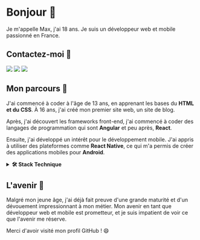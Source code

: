 # Bonjour 👋

Je m'appelle Max, j'ai 18 ans. Je suis un développeur web et mobile passionné en France.

## Contactez-moi 📩

<a href="mailto:levetica.dev@gmail.com"><img src="https://img.shields.io/badge/Gmail-D14836?style=for-the-badge&logo=gmail&logoColor=white" /></a>
<a href="https://www.linkedin.com/in/mpcgt/"><img src="https://img.shields.io/badge/LinkedIn-0077B5?style=for-the-badge&logo=linkedin&logoColor=white" /></a>
<a href="https://www.levetica.vercel.app/"><img src="https://img.shields.io/badge/website-000000?style=for-the-badge&logo=About.me&logoColor=white" /></a>

## Mon parcours 🚀

J'ai commencé à coder à l'âge de 13 ans, en apprenant les bases du **HTML et du CSS**. À 16 ans, j'ai créé mon premier site web, un site de blog.

Après, j'ai découvert les frameworks front-end, j'ai commencé à coder des langages de programmation qui sont **Angular** et peu après, **React**.

Ensuite, j'ai développé un intérêt pour le développement mobile. J'ai appris à utiliser des plateformes comme **React Native**, ce qui m'a permis de créer des applications mobiles pour **Android**.

<!-- Tech Stack -->  
<details>
  <summary><b>🛠️ Stack Technique</b></summary>
    <p>
      
| **Category** | **Technologies** |
| - | - |
**Frontend** | [![React](https://img.shields.io/static/v1?label=&message=React&color=61DAFB&logo=react&logoColor=FFFFFF)](https://reactjs.org/) [![Angular](https://img.shields.io/static/v1?label=&message=Angular&color=DD0031&logo=angular&logoColor=FFFFFF)](https://angularjs.org/)
**Core** | [![TypeScript](https://img.shields.io/static/v1?label=&message=TypeScript&color=3178C6&logo=typescript&logoColor=FFFFFF)](https://www.typescriptlang.org/) [![JavaScript](https://img.shields.io/static/v1?label=&message=JavaScript&color=F7DF1E&logo=javascript&logoColor=FFFFFF)](https://www.javascript.com/) [![Node.js](https://img.shields.io/static/v1?label=&message=Node.js&color=339933&logo=nodedotjs&logoColor=FFFFFF)](https://nodejs.org/)
**Mobile** | [![Flutter](https://img.shields.io/static/v1?label=&message=ReactNative&color=02569B&logo=react&logoColor=FFFFFF)](https://reactnative.dev/) [![Android](https://img.shields.io/static/v1?label=&message=Android&color=3DDC84&logo=android&logoColor=FFFFFF)](https://developer.android.com/)
**Cloud** | [![Netlify](https://img.shields.io/static/v1?label=&message=Netlify&color=00C7B7&logo=netlify&logoColor=FFFFFF)](https://netlify.com/) [![Google Cloud](https://img.shields.io/static/v1?label=&message=GCP&color=4285F4&logo=googlecloud&logoColor=FFFFFF)](https://cloud.google.com/)
**Misc** | [![Linux](https://img.shields.io/static/v1?label=&message=Linux&color=FCC624&logo=linux&logoColor=FFFFFF)](https://www.linux.org/) [![Markdown](https://img.shields.io/static/v1?label=&message=Markdown&color=000000&logo=markdown&logoColor=FFFFFF)](https://en.wikipedia.org/wiki/Markdown)
**Editors** | [![VS Code](https://img.shields.io/static/v1?label=&message=VS%20Code&color=9013FE&logo=visualstudiocode&logoColor=FFFFFF)](https://code.visualstudio.com/)
</details>

## L'avenir 🔮

Malgré mon jeune âge, j'ai déjà fait preuve d'une grande maturité et d'un dévouement impressionnant à mon métier. Mon avenir en tant que développeur web et mobile est prometteur, et je suis impatient de voir ce que l'avenir me réserve.

Merci d'avoir visité mon profil GitHub ! 😄
